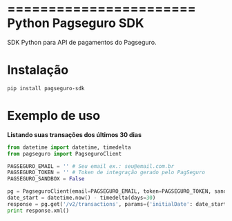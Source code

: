 =======================
Python Pagseguro SDK
=======================

SDK Python para API de pagamentos do Pagseguro.

Instalação
==========
```
pip install pagseguro-sdk
```


Exemplo de uso
==============

**Listando suas transações dos últimos 30 dias**
```python
from datetime import datetime, timedelta
from pagseguro import PagseguroClient

PAGSEGURO_EMAIL = '' # Seu email ex.: seu@email.com.br
PAGSEGURO_TOKEN = '' # Token de integração gerado pelo PagSeguro
PAGSEGURO_SANDBOX = False

pg = PagseguroClient(email=PAGSEGURO_EMAIL, token=PAGSEGURO_TOKEN, sandbox=PAGSEGURO_SANDBOX)
date_start = datetime.now() - timedelta(days=30)
response = pg.get('/v2/transactions', params={'initialDate': date_start.isoformat()})
print response.xml()
```